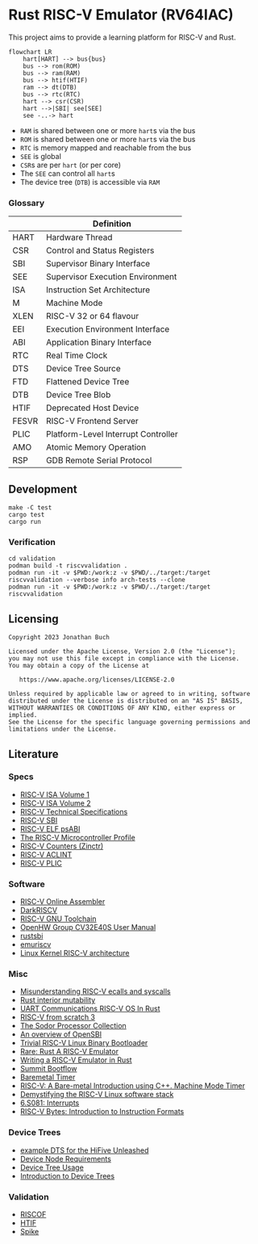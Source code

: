 # Rust RISC-V Emulator (RV64IAC)

This project aims to provide a learning platform for RISC-V and Rust.

```mermaid
flowchart LR
    hart[HART] --> bus{bus}
    bus --> rom(ROM)
    bus --> ram(RAM)
    bus --> htif(HTIF)
    ram --> dt(DTB)
    bus --> rtc(RTC)
    hart --> csr(CSR)
    hart -->|SBI| see[SEE]
    see -..-> hart
```

* `RAM` is shared between one or more `hart`s via the bus
* `ROM` is shared between one or more `hart`s via the bus
* `RTC` is memory mapped and reachable from the bus
* `SEE` is global
* `CSR`s are per `hart` (or per core)
* The `SEE` can control all `hart`s
* The device tree (`DTB`) is accessible via `RAM`

### Glossary

|       | Definition                          |
|-------|-------------------------------------|
| HART  | Hardware Thread                     |
| CSR   | Control and Status Registers        |
| SBI   | Supervisor Binary Interface         |
| SEE   | Supervisor Execution Environment    |
| ISA   | Instruction Set Architecture        |
| M     | Machine Mode                        |
| XLEN  | RISC-V 32 or 64 flavour             |
| EEI   | Execution Environment Interface     |
| ABI   | Application Binary Interface        |
| RTC   | Real Time Clock                     |
| DTS   | Device Tree Source                  |
| FTD   | Flattened Device Tree               |
| DTB   | Device Tree Blob                    |
| HTIF  | Deprecated Host Device              |
| FESVR | RISC-V Frontend Server              |
| PLIC  | Platform-Level Interrupt Controller |
| AMO   | Atomic Memory Operation             |
| RSP   | GDB Remote Serial Protocol          |

## Development

```shell
make -C test
cargo test
cargo run
```

### Verification

```shell
cd validation
podman build -t riscvvalidation .
podman run -it -v $PWD:/work:z -v $PWD/../target:/target riscvvalidation --verbose info arch-tests --clone
podman run -it -v $PWD:/work:z -v $PWD/../target:/target riscvvalidation
```

## Licensing

```
Copyright 2023 Jonathan Buch

Licensed under the Apache License, Version 2.0 (the "License");
you may not use this file except in compliance with the License.
You may obtain a copy of the License at

   https://www.apache.org/licenses/LICENSE-2.0

Unless required by applicable law or agreed to in writing, software
distributed under the License is distributed on an "AS IS" BASIS,
WITHOUT WARRANTIES OR CONDITIONS OF ANY KIND, either express or implied.
See the License for the specific language governing permissions and
limitations under the License.
```

## Literature

### Specs

* [RISC-V ISA Volume 1](https://riscv.org/technical/specifications/)
* [RISC-V ISA Volume 2](https://riscv.org/technical/specifications/)
* [RISC-V Technical Specifications](https://wiki.riscv.org/display/HOME/RISC-V+Technical+Specifications)
* [RISC-V SBI](https://github.com/riscv-non-isa/riscv-sbi-doc)
* [RISC-V ELF psABI](https://github.com/riscv-non-isa/riscv-elf-psabi-doc)
* [The RISC-V Microcontroller Profile](https://github.com/emb-riscv/specs-markdown)
* [RISC-V Counters (Zinctr)](https://five-embeddev.com/riscv-isa-manual/latest/counters.html)
* [RISC-V ACLINT](https://github.com/riscv/riscv-aclint)
* [RISC-V PLIC](https://github.com/riscv/riscv-plic-spec)

### Software

* [RISC-V Online Assembler](https://riscvasm.lucasteske.dev/#)
* [DarkRISCV](https://github.com/darklife/darkriscv)
* [RISC-V GNU Toolchain](https://github.com/riscv-collab/riscv-gnu-toolchain)
* [OpenHW Group CV32E40S User Manual](https://docs.openhwgroup.org/projects/cv32e40s-user-manual/en/latest/index.html)
* [rustsbi](https://docs.rs/rustsbi/latest/rustsbi/)
* [emuriscv](https://github.com/jborza/emuriscv)
* [Linux Kernel RISC-V architecture](https://docs.kernel.org/riscv/index.html)

### Misc

* [Misunderstanding RISC-V ecalls and syscalls](https://jborza.com/emulation/2021/04/22/ecalls-and-syscalls.html)
* [Rust interior mutability](https://doc.rust-lang.org/book/ch16-03-shared-state.html)
* [UART Communications RISC-V OS In Rust](https://osblog.stephenmarz.com/ch2.html)
* [RISC-V from scratch 3](https://twilco.github.io/riscv-from-scratch/2019/07/08/riscv-from-scratch-3.html)
* [The Sodor Processor Collection](https://github.com/ucb-bar/riscv-sodor)
* [An overview of OpenSBI](https://www.thegoodpenguin.co.uk/blog/an-overview-of-opensbi/)
* [Trivial RISC-V Linux Binary Bootloader](https://github.com/ultraembedded/riscv-linux-boot)
* [Rare: Rust A RISC-V Emulator](https://siriusdemon.github.io/Rare/v3-CSR.html)
* [Writing a RISC-V Emulator in Rust](https://book.rvemu.app/index.html)
* [Summit Bootflow](https://riscv.org/wp-content/uploads/2019/12/Summit_bootflow.pdf)
* [Baremetal Timer](https://five-embeddev.com/baremetal/timer/)
* [RISC-V: A Bare-metal Introduction using C++. Machine Mode Timer](https://philmulholland.medium.com/risc-v-a-bare-metal-introduction-with-c-machine-mode-timer-790f55f2c96c)
* [Demystifying the RISC-V Linux software stack](https://www.european-processor-initiative.eu/wp-content/uploads/2022/06/Nick-Kossifidis-@-RISC-V-Week.pdf)
* [6.S081: Interrupts](https://pdos.csail.mit.edu/6.828/2021/slides/6s081-lec-interrupts.pdf)
* [RISC-V Bytes: Introduction to Instruction Formats](https://danielmangum.com/posts/risc-v-bytes-intro-instruction-formats/)

### Device Trees

* [example DTS for the HiFive Unleashed](https://github.com/riscv-non-isa/riscv-device-tree-doc/blob/master/examples/sifive-hifive_unleashed-microsemi.dts)
* [Device Node Requirements](https://devicetree-specification.readthedocs.io/en/latest/chapter3-devicenodes.html)
* [Device Tree Usage](https://elinux.org/Device_Tree_Usage)
* [Introduction to Device Trees](https://www.nxp.com/docs/en/application-note/AN5125.pdf)

### Validation

* [RISCOF](https://riscof.readthedocs.io/en/latest/installation.html)
* [HTIF](https://github.com/riscv-software-src/riscv-isa-sim/issues/364)
* [Spike](https://chipyard.readthedocs.io/en/latest/Software/Spike.html)
